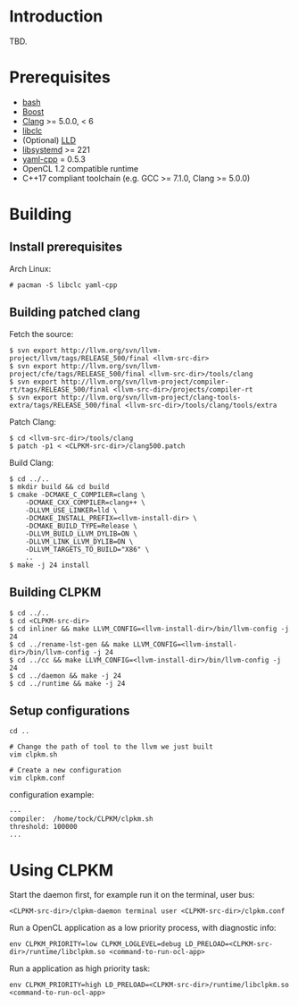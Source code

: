 Introduction
====================
TBD.

Prerequisites
====================
-   [bash](https://www.gnu.org/software/bash/)
-   [Boost](http://www.boost.org/)
-   [Clang](https://clang.llvm.org) >= 5.0.0, < 6
-   [libclc](https://libclc.llvm.org)
-   (Optional) [LLD](https://lld.llvm.org/)
-   [libsystemd](https://github.com/systemd/systemd) >= 221
-   [yaml-cpp](https://github.com/jbeder/yaml-cpp) = 0.5.3
-   OpenCL 1.2 compatible runtime
-   C++17 compliant toolchain (e.g. GCC >= 7.1.0, Clang >= 5.0.0)

Building
====================

Install prerequisites
--------------------
Arch Linux:

	# pacman -S libclc yaml-cpp

Building patched clang
--------------------
Fetch the source:

```
$ svn export http://llvm.org/svn/llvm-project/llvm/tags/RELEASE_500/final <llvm-src-dir>
$ svn export http://llvm.org/svn/llvm-project/cfe/tags/RELEASE_500/final <llvm-src-dir>/tools/clang
$ svn export http://llvm.org/svn/llvm-project/compiler-rt/tags/RELEASE_500/final <llvm-src-dir>/projects/compiler-rt
$ svn export http://llvm.org/svn/llvm-project/clang-tools-extra/tags/RELEASE_500/final <llvm-src-dir>/tools/clang/tools/extra
```

Patch Clang:

```
$ cd <llvm-src-dir>/tools/clang
$ patch -p1 < <CLPKM-src-dir>/clang500.patch
```

Build Clang:

```
$ cd ../..
$ mkdir build && cd build
$ cmake -DCMAKE_C_COMPILER=clang \
    -DCMAKE_CXX_COMPILER=clang++ \
    -DLLVM_USE_LINKER=lld \
    -DCMAKE_INSTALL_PREFIX=<llvm-install-dir> \
    -DCMAKE_BUILD_TYPE=Release \
    -DLLVM_BUILD_LLVM_DYLIB=ON \
    -DLLVM_LINK_LLVM_DYLIB=ON \
    -DLLVM_TARGETS_TO_BUILD="X86" \
    ..
$ make -j 24 install
```

Building CLPKM
--------------------

```
$ cd ../..
$ cd <CLPKM-src-dir>
$ cd inliner && make LLVM_CONFIG=<llvm-install-dir>/bin/llvm-config -j 24
$ cd ../rename-lst-gen && make LLVM_CONFIG=<llvm-install-dir>/bin/llvm-config -j 24
$ cd ../cc && make LLVM_CONFIG=<llvm-install-dir>/bin/llvm-config -j 24
$ cd ../daemon && make -j 24
$ cd ../runtime && make -j 24
```

Setup configurations
--------------------

```
cd ..

# Change the path of tool to the llvm we just built
vim clpkm.sh

# Create a new configuration
vim clpkm.conf
```

configuration example:

```
---
compiler:  /home/tock/CLPKM/clpkm.sh
threshold: 100000
...
```

Using CLPKM
====================
Start the daemon first, for example run it on the terminal, user bus:

	<CLPKM-src-dir>/clpkm-daemon terminal user <CLPKM-src-dir>/clpkm.conf

Run a OpenCL application as a low priority process, with diagnostic info:

	env CLPKM_PRIORITY=low CLPKM_LOGLEVEL=debug LD_PRELOAD=<CLPKM-src-dir>/runtime/libclpkm.so <command-to-run-ocl-app>

Run a application as high priority task:

	env CLPKM_PRIORITY=high LD_PRELOAD=<CLPKM-src-dir>/runtime/libclpkm.so <command-to-run-ocl-app>
